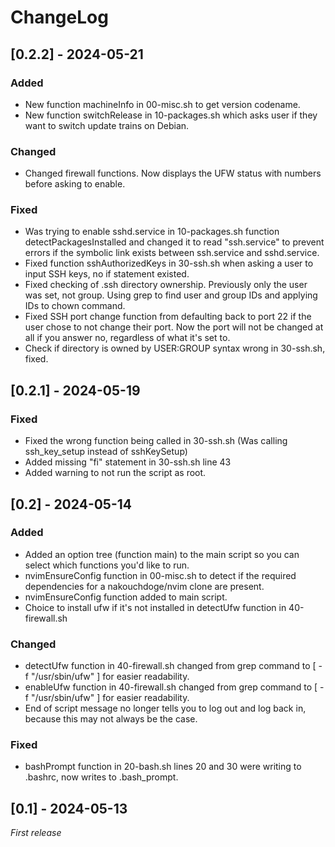 # ChangeLog

## [0.2.2] - 2024-05-21

### Added

- New function machineInfo in 00-misc.sh to get version codename.
- New function switchRelease in 10-packages.sh which asks user if they want to switch update trains on Debian.

### Changed

- Changed firewall functions. Now displays the UFW status with numbers before asking to enable.

### Fixed

- Was trying to enable sshd.service in 10-packages.sh function detectPackagesInstalled and changed it to read "ssh.service" to prevent errors if the symbolic link exists between ssh.service and sshd.service.
- Fixed function sshAuthorizedKeys in 30-ssh.sh when asking a user to input SSH keys, no if statement existed.
- Fixed checking of .ssh directory ownership. Previously only the user was set, not group. Using grep to find user and group IDs and applying IDs to chown command.
- Fixed SSH port change function from defaulting back to port 22 if the user chose to not change their port. Now the port will not be changed at all if you answer no, regardless of what it's set to.
- Check if directory is owned by USER:GROUP syntax wrong in 30-ssh.sh, fixed.

## [0.2.1] - 2024-05-19

### Fixed

- Fixed the wrong function being called in 30-ssh.sh (Was calling ssh_key_setup instead of sshKeySetup)
- Added missing "fi" statement in 30-ssh.sh line 43
- Added warning to not run the script as root.

## [0.2] - 2024-05-14

### Added

- Added an option tree (function main) to the main script so you can select which functions you'd like to run.
- nvimEnsureConfig function in 00-misc.sh to detect if the required dependencies for a nakouchdoge/nvim clone are present.
- nvimEnsureConfig function added to main script. 
- Choice to install ufw if it's not installed in detectUfw function in 40-firewall.sh 

### Changed

- detectUfw function in 40-firewall.sh changed from grep command to [ -f "/usr/sbin/ufw" ] for easier readability. 
- enableUfw function in 40-firewall.sh changed from grep command to [ -f "/usr/sbin/ufw" ] for easier readability. 
- End of script message no longer tells you to log out and log back in, because this may not always be the case.

### Fixed

- bashPrompt function in 20-bash.sh lines 20 and 30 were writing to .bashrc, now writes to .bash_prompt. 

## [0.1] - 2024-05-13

_First release_
